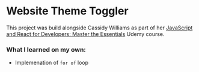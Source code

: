 # Website Theme Toggler

This project was build alongside Cassidy Williams as part of her [JavaScript and React for Developers: Master the Essentials](https://www.udemy.com/course/js-and-react-for-devs/) Udemy course.

### What I learned on my own:
- Implemenation of `for of` loop 